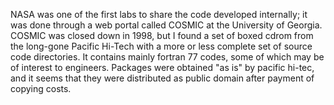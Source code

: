 NASA was one of the first labs to share the code developed internally; it was done through a web portal called COSMIC at the University of Georgia. COSMIC was closed down in 1998, but I found a set of boxed cdrom from the long-gone Pacific Hi-Tech with a more or less complete set of source code directories.
It contains mainly fortran 77 codes, some of which may be of interest to engineers.
Packages were obtained "as is" by pacific hi-tec, and it seems that they were distributed as public domain after payment of copying costs.